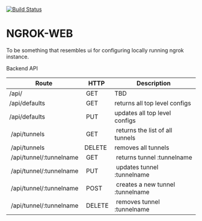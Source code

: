 [![Build Status](https://travis-ci.org/rasjani/ngrok-web.svg?branch=master)](https://travis-ci.org/rasjani/ngrok-web)

NGROK-WEB
=========

To be something that resembles ui for configuring locally running ngrok
instance.



Backend API


| Route | HTTP | Description |
|-------|------|-------------|
| /api/ | GET  | TBD         |
| /api/defaults | GET | returns all top level configs |
| /api/defaults | PUT | updates all top level configs |
| /api/tunnels | GET | returns the list of all tunnels |
| /api/tunnels | DELETE | removes all tunnels |
| /api/tunnel/:tunnelname | GET | returns tunnel :tunnelname |
| /api/tunnel/:tunnelname | PUT | updates tunnel :tunnelname |
| /api/tunnel/:tunnelname | POST | creates a new tunnel  :tunnelname |
| /api/tunnel/:tunnelname | DELETE | removes tunnel :tunnelname |

